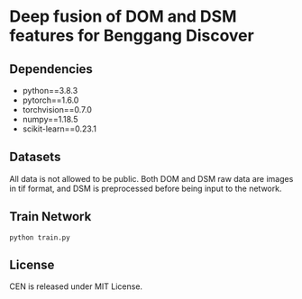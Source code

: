 # Deep fusion of DOM and DSM features for Benggang Discover
 
## Dependencies

- python==3.8.3
- pytorch==1.6.0
- torchvision==0.7.0
- numpy==1.18.5
- scikit-learn==0.23.1

## Datasets

All data is not allowed to be public.
Both DOM and DSM raw data are images in tif format, and DSM is preprocessed before being input to the network.

## Train Network

```
python train.py
```

## License

CEN is released under MIT License.
